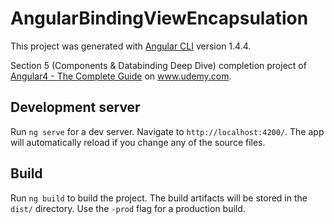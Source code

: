 # AngularBindingViewEncapsulation

This project was generated with [Angular CLI](https://github.com/angular/angular-cli) version 1.4.4.

Section 5 (Components &amp; Databinding Deep Dive) completion project of [Angular4 - The Complete Guide](https://www.udemy.com/course-dashboard-redirect/?course_id=756150) on www.udemy.com.


## Development server

Run `ng serve` for a dev server. Navigate to `http://localhost:4200/`. The app will automatically reload if you change any of the source files.

## Build

Run `ng build` to build the project. The build artifacts will be stored in the `dist/` directory. Use the `-prod` flag for a production build.
